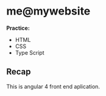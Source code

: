# me@mywebsite

**Practice:**

* HTML
* CSS
* Type Script

## Recap

This is angular 4 front end aplication.